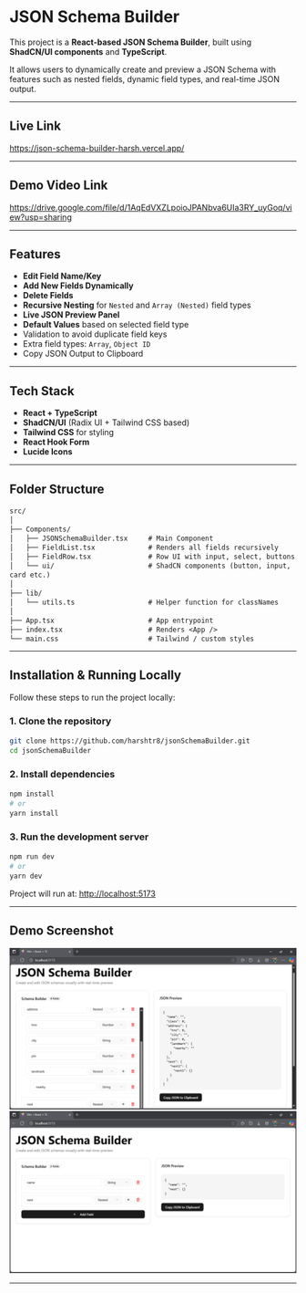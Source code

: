 
#  JSON Schema Builder

This project is a **React-based JSON Schema Builder**, built using **ShadCN/UI components** and **TypeScript**.

It allows users to dynamically create and preview a JSON Schema with features such as nested fields, dynamic field types, and real-time JSON output.

---
##  Live Link 

 https://json-schema-builder-harsh.vercel.app/



---

##  Demo Video Link 

 https://drive.google.com/file/d/1AqEdVXZLpoioJPANbva6UIa3RY_uyGoq/view?usp=sharing




---
##  Features

-  **Edit Field Name/Key**
-  **Add New Fields Dynamically**
-  **Delete Fields**
-  **Recursive Nesting** for `Nested` and `Array (Nested)` field types
-  **Live JSON Preview Panel**
-  **Default Values** based on selected field type
- Validation to avoid duplicate field keys
- Extra field types: `Array`, `Object ID`
- Copy JSON Output to Clipboard 

---

##  Tech Stack

- **React + TypeScript**
- **ShadCN/UI** (Radix UI + Tailwind CSS based)
- **Tailwind CSS** for styling
- **React Hook Form** 
- **Lucide Icons**

---

##  Folder Structure

```
src/
│
├── Components/
│   ├── JSONSchemaBuilder.tsx     # Main Component
│   ├── FieldList.tsx             # Renders all fields recursively
│   ├── FieldRow.tsx              # Row UI with input, select, buttons
│   └── ui/                       # ShadCN components (button, input, card etc.)
│
├── lib/
│   └── utils.ts                  # Helper function for classNames
│
├── App.tsx                       # App entrypoint
├── index.tsx                     # Renders <App />
└── main.css                      # Tailwind / custom styles
```

---

##  Installation & Running Locally

Follow these steps to run the project locally:

### 1. Clone the repository

```bash
git clone https://github.com/harshtr8/jsonSchemaBuilder.git
cd jsonSchemaBuilder
```

### 2. Install dependencies

```bash
npm install
# or
yarn install
```

### 3. Run the development server

```bash
npm run dev
# or
yarn dev
```

Project will run at: [http://localhost:5173](http://localhost:5173)

---


##  Demo Screenshot

![Screenshot](screenshot/screenshot1.png)
![Screenshot](screenshot/screenshot2.png)


---

